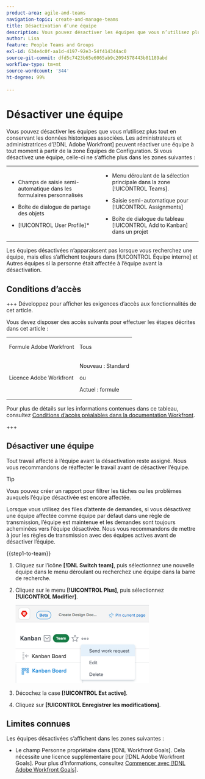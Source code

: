 ```yaml
---
product-area: agile-and-teams
navigation-topic: create-and-manage-teams
title: Désactivation d’une équipe
description: Vous pouvez désactiver les équipes que vous n’utilisez plus tout en conservant les données historiques associées. Les administrateurs et administratrices d’Adobe Workfront peuvent réactiver une équipe à tout moment à partir de la zone Équipes dans Configuration.
author: Lisa
feature: People Teams and Groups
exl-id: 634e4c0f-aa1d-4197-92e3-54f414344ac0
source-git-commit: dfd5c7423b65e6065ab9c2094578443b81189abd
workflow-type: tm+mt
source-wordcount: '344'
ht-degree: 99%

---
```


# Désactiver une équipe

Vous pouvez désactiver les équipes que vous n’utilisez plus tout en conservant les données historiques associées. Les administrateurs et administratrices d’[!DNL Adobe Workfront] peuvent réactiver une équipe à tout moment à partir de la zone Équipes de Configuration. Si vous désactivez une équipe, celle-ci ne s’affiche plus dans les zones suivantes :

<table style="table-layout:auto"> 
 <col> 
 <col> 
 <tbody> 
  <tr> 
   <td> 
    <ul> 
     <li> <p>Champs de saisie semi-automatique dans les formulaires personnalisés</p> </li> 
    </ul> 
    <ul> 
     <li> <p>Boîte de dialogue de partage des objets</p> </li> 
     <li> <p>[!UICONTROL User Profile]*</p> </li> 
    </ul> </td> 
   <td> 
    <ul> 
     <li> <p>Menu déroulant de la sélection principale dans la zone [!UICONTROL Teams].</p> </li> 
     <li> <p>Saisie semi-automatique pour [!UICONTROL Assignments]</p> </li> 
     <li> <p>Boîte de dialogue du tableau [!UICONTROL Add to Kanban] dans un projet</p> </li> 
    </ul> </td> 
  </tr> 
 </tbody> 
</table>

Les équipes désactivées n’apparaissent pas lorsque vous recherchez une équipe, mais elles s’affichent toujours dans [!UICONTROL Équipe interne] et Autres équipes si la personne était affectée à l’équipe avant la désactivation.

## Conditions d’accès

+++ Développez pour afficher les exigences d’accès aux fonctionnalités de cet article.

Vous devez disposer des accès suivants pour effectuer les étapes décrites dans cet article :

<table style="table-layout:auto"> 
 <col> 
 <col> 
 <tbody> 
  <tr data-mc-conditions=""> 
   <td role="rowheader"> <p>Formule Adobe Workfront</p> </td> 
   <td>Tous</td> 
  </tr> 
  <tr> 
   <td role="rowheader">Licence Adobe Workfront</td> 
   <td>
   <p>Nouveau : Standard</p>
   <p>ou</p>
   <p>Actuel : formule</p></td>
  </tr> 
 </tbody> 
</table>

Pour plus de détails sur les informations contenues dans ce tableau, consultez [Conditions d’accès préalables dans la documentation Workfront](/help/quicksilver/administration-and-setup/add-users/access-levels-and-object-permissions/access-level-requirements-in-documentation.md).

+++

## Désactiver une équipe

Tout travail affecté à l’équipe avant la désactivation reste assigné. Nous vous recommandons de réaffecter le travail avant de désactiver l’équipe.

>[!TIP]
>
>Vous pouvez créer un rapport pour filtrer les tâches ou les problèmes auxquels l’équipe désactivée est encore affectée.

Lorsque vous utilisez des files d’attente de demandes, si vous désactivez une équipe affectée comme équipe par défaut dans une règle de transmission, l’équipe est maintenue et les demandes sont toujours acheminées vers l’équipe désactivée. Nous vous recommandons de mettre à jour les règles de transmission avec des équipes actives avant de désactiver l’équipe.

{{step1-to-team}}

1. Cliquez sur l’icône **[!DNL Switch team]**, puis sélectionnez une nouvelle équipe dans le menu déroulant ou recherchez une équipe dans la barre de recherche.
1. Cliquez sur le menu **[!UICONTROL Plus]**, puis sélectionnez **[!UICONTROL Modifier]**.

   ![](assets/edit-team-settings-350x205.png)

1. Décochez la case **[!UICONTROL Est active]**.
1. Cliquez sur **[!UICONTROL Enregistrer les modifications]**.

## Limites connues

Les équipes désactivées s’affichent dans les zones suivantes :

* Le champ Personne propriétaire dans [!DNL Workfront Goals]. Cela nécessite une licence supplémentaire pour [!DNL Adobe Workfront Goals]. Pour plus d’informations, consultez [Commencer avec  [!DNL Adobe Workfront Goals]](../../workfront-goals/goal-management/getting-started-with-wf-goals.md).
